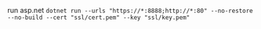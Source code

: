 run asp.net 
`dotnet run --urls "https://*:8888;http://*:80" --no-restore --no-build --cert "ssl/cert.pem" --key "ssl/key.pem"`